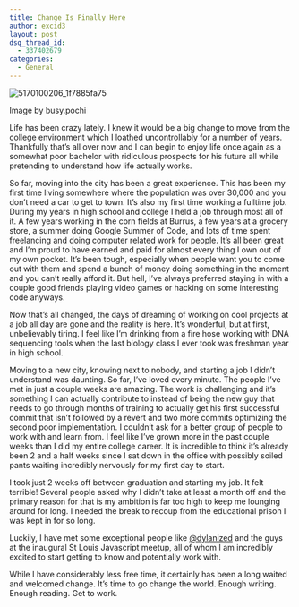 ```yaml
---
title: Change Is Finally Here
author: excid3
layout: post
dsq_thread_id:
  - 337402679
categories:
  - General
---
```

![][1]

Image by busy.pochi

Life has been crazy lately. I knew it would be a big change to move from the college environment which I loathed uncontrollably for a number of years. Thankfully that’s all over now and I can begin to enjoy life once again as a somewhat poor bachelor with ridiculous prospects for his future all while pretending to understand how life actually works.

So far, moving into the city has been a great experience. This has been my first time living somewhere where the population was over 30,000 and you don’t need a car to get to town. It’s also my first time working a fulltime job. During my years in high school and college I held a job through most all of it. A few years working in the corn fields at Burrus, a few years at a grocery store, a summer doing Google Summer of Code, and lots of time spent freelancing and doing computer related work for people. It’s all been great and I’m proud to have earned and paid for almost every thing I own out of my own pocket. It’s been tough, especially when people want you to come out with them and spend a bunch of money doing something in the moment and you can’t really afford it. But hell, I’ve always preferred staying in with a couple good friends playing video games or hacking on some interesting code anyways.

Now that’s all changed, the days of dreaming of working on cool projects at a job all day are gone and the reality is here. It’s wonderful, but at first, unbelievably tiring. I feel like I’m drinking from a fire hose working with DNA sequencing tools when the last biology class I ever took was freshman year in high school.

Moving to a new city, knowing next to nobody, and starting a job I didn’t understand was daunting. So far, I’ve loved every minute. The people I’ve met in just a couple weeks are amazing. The work is challenging and it’s something I can actually contribute to instead of being the new guy that needs to go through months of training to actually get his first successful commit that isn’t followed by a revert and two more commits optimizing the second poor implementation. I couldn’t ask for a better group of people to work with and learn from. I feel like I’ve grown more in the past couple weeks than I did my entire college career. It is incredible to think it’s already been 2 and a half weeks since I sat down in the office with possibly soiled pants waiting incredibly nervously for my first day to start.

I took just 2 weeks off between graduation and starting my job. It felt terrible! Several people asked why I didn’t take at least a month off and the primary reason for that is my ambition is far too high to keep me lounging around for long. I needed the break to recoup from the educational prison I was kept in for so long.

Luckily, I have met some exceptional people like [@dylanized][2] and the guys at the inaugural St Louis Javascript meetup, all of whom I am incredibly excited to start getting to know and potentially work with.

While I have considerably less free time, it certainly has been a long waited and welcomed change. It’s time to go change the world. Enough writing. Enough reading. Get to work.

   [1]: http://excid3.com/blog/wp-content/uploads/2011/06/5170100206_1f7885fa75.jpg (5170100206_1f7885fa75)
   [2]: http://twitter.com/dylanized
